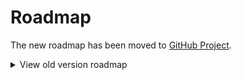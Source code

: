 # Roadmap

The new roadmap has been moved to [GitHub Project](https://github.com/users/otomad/projects/2).

<details>
<summary>View old version roadmap</summary>

### Basic feature
- [x] Trim sources.
- [x] Using sources in media pool or track.
- [x] New tuning method (which will be faster) (for Vegas 16+ only).
- [x] Integrate Staff Visualizer.
- [x] Integrate Select Interval.
- [x] Preview base pitch.
- [x] Auto add pitch-shift plugin presets.
- [x] Save configuration.
- [x] Support YTP.
- [x] Apply visual effects to selected video events.

### Issues idea
> Suggestions from other friends.
- [x] I18n (5 languages currently).
- [x] Change tune method.
- [x] Tracks legato.
- [x] Compatible with Vegas 13~15.
- [x] Multiple track for video clips option.
- [x] Increase spacing.
- [x] Stacking clips for all tracks.
- [x] Change the parameters to decimal.
- [x] Set fade in / fade out by timecode instead of percent.
- [x] Change the opacity by velocity.

### Bring from newer versions
> These features were originally scheduled to be released in v5.0, but due to the delay in v5.0, some of them had to be brought into v4.0.
- [x] Replace track events specify separately.
- [x] Generate multiple tracks at once and apply auto layout tracks effects.
- [x] Apply multiple visual effects to clips.
- [x] Sonar Effect.

### Coming soon
∅

### Backlog
- [ ] Support MIDI files not exported by FL Studio.
- [ ] Edit MIDI channel notes.
- [ ] Official documentation and tutorial video.
- [ ] Refresh UI to WinUI 3 (v5.x).
- [ ] Store, to download templates uploaded by other users.
- [ ] Lyrics/Karaoke.
- [ ] Manual Vocaloid/Sentence Mixing.
- [ ] Shupelunker Tactics.
- [ ] More languages.
- [ ] More video visual effects, video parameters, YTP effects.
- [ ] Support After Effects.
- [ ] Support Aviutl.
- [ ] Stand alone app.
- [ ] Android app.

### Failed
> Sorry, I don't know how to add these features.
- [ ] Quickly generate kaleidoscope effects.

### Disputed
> I'm not quite sure if these features should be added.

∅

</details>
